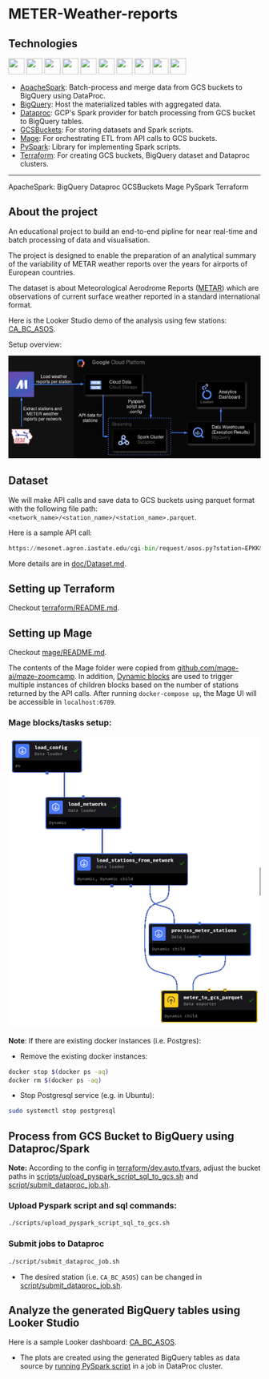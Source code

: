 # METER-Weather-reports

## Technologies

<img height="32" width="32" src="https://cdn.simpleicons.org/apachespark" /> <img height="32" width="32" src="https://cdn.simpleicons.org/docker" /> <img height="32" width="32" src="https://cdn.simpleicons.org/googlebigquery" /> <img height="32" width="32" src="https://cdn.simpleicons.org/googledataproc" /> <img height="32" width="32" src="https://cdn.simpleicons.org/googlecloudstorage" /> <img height="32" width="32" src="https://cdn.simpleicons.org/googlecloud" /> <img height="32" width="32" src="https://cdn.simpleicons.org/jupyter" /> <img height="32" width="32" src="https://cdn.simpleicons.org/pandas" /> <img height="32" width="32" src="https://cdn.simpleicons.org/python" /> <img height="32" width="32" src="https://cdn.simpleicons.org/terraform" />


- [ApacheSpark](https://spark.apache.org/): Batch-process and merge data from GCS buckets to BigQuery using DataProc.
- [BigQuery](https://cloud.google.com/bigquery): Host the materialized tables with aggregated data.
- [Dataproc](https://cloud.google.com/dataproc): GCP's Spark provider for batch processing from GCS bucket to BigQuery tables.
- [GCSBuckets](https://cloud.google.com/storage): For storing datasets and Spark scripts.
- [Mage](https://www.mage.ai/): For orchestrating ETL from API calls to GCS buckets.
- [PySpark](https://spark.apache.org/docs/latest/api/python/): Library for implementing Spark scripts.
- [Terraform](https://www.terraform.io/): For creating GCS buckets, BigQuery dataset and Dataproc clusters.
---

ApacheSpark: 
BigQuery
Dataproc
GCSBuckets
Mage
PySpark
Terraform


## About the project

An educational project to build an end-to-end pipline for near real-time and batch processing of data and visualisation.

The project is designed to enable the preparation of an analytical summary of the variability of METAR weather reports over the years for airports of European countries. 

The dataset is about Meteorological Aerodrome Reports ([METAR](https://www.dronepilotgroundschool.com/reading-aviation-routine-weather-metar-report/)) which are observations of current surface weather reported in a standard international format.

Here is the Looker Studio demo of the analysis using few stations: [CA_BC_ASOS](https://lookerstudio.google.com/reporting/cc8b1182-bd9e-49c1-9e38-d0feffd0cd0d).

Setup overview:

![sd](doc/sd.png)

## Dataset

We will make API calls and save data to GCS buckets using parquet format with the following file path: `<network_name>/<station_name>/<station_name>.parquet`.

Here is a sample API call:
```python
https://mesonet.agron.iastate.edu/cgi-bin/request/asos.py?station=EPKK&data=all&year1=2023&month1=1&day1=1&year2=2023&month2=3&day2=26&tz=Etc%2FUTC&format=onlycomma&latlon=no&elev=no&missing=null&trace=T&direct=no&report_type=3&report_type=4
```

More details are in [doc/Dataset.md](doc/Dataset.md).

## Setting up Terraform
Checkout [terraform/README.md](terraform/README.md).

## Setting up Mage

Checkout [mage/README.md](mage/README.md).

The contents of the Mage folder were copied from [github.com/mage-ai/maze-zoomcamp](https://github.com/mage-ai/mage-zoomcamp). In addition, [Dynamic blocks](https://docs.mage.ai/guides/blocks/dynamic-blocks) are used to trigger multiple instances of children blocks based on the number of stations returned by the API calls. After running `docker-compose up`, the Mage UI will be accessible in `localhost:6789`.

### Mage blocks/tasks setup:

![mage](doc/mage.png)

**Note**: If there are existing docker instances (i.e. Postgres):
- Remove the existing docker instances:
```bash
docker stop $(docker ps -aq)
docker rm $(docker ps -aq)
```
- Stop Postgresql service (e.g. in Ubuntu):
```bash
sudo systemctl stop postgresql
```


## Process from GCS Bucket to BigQuery using Dataproc/Spark
**Note:** According to the config in [terraform/dev.auto.tfvars](terraform/dev.auto.tfvars), adjust the bucket paths in [scripts/upload_pyspark_script_sql_to_gcs.sh](scripts/upload_pyspark_script_sql_to_gcs.sh) and [script/submit_dataproc_job.sh](script/submit_dataproc_job.sh).

### Upload Pyspark script and sql commands:
```bash
./scripts/upload_pyspark_script_sql_to_gcs.sh
```

### Submit jobs to Dataproc
```bash
./script/submit_dataproc_job.sh
```
- The desired station (i.e. `CA_BC_ASOS`) can be changed in [script/submit_dataproc_job.sh](script/submit_dataproc_job.sh).


## Analyze the generated BigQuery tables using Looker Studio
Here is a sample Looker dashboard: [CA_BC_ASOS](https://lookerstudio.google.com/reporting/cc8b1182-bd9e-49c1-9e38-d0feffd0cd0d).
- The plots are created using the generated BigQuery tables as data source by [running PySpark script](#submit-jobs-to-dataproc) in a job in DataProc cluster.
